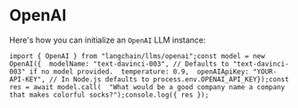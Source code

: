 OpenAI
======

Here's how you can initialize an `OpenAI` LLM instance:

    import { OpenAI } from "langchain/llms/openai";const model = new OpenAI({  modelName: "text-davinci-003", // Defaults to "text-davinci-003" if no model provided.  temperature: 0.9,  openAIApiKey: "YOUR-API-KEY", // In Node.js defaults to process.env.OPENAI_API_KEY});const res = await model.call(  "What would be a good company name a company that makes colorful socks?");console.log({ res });